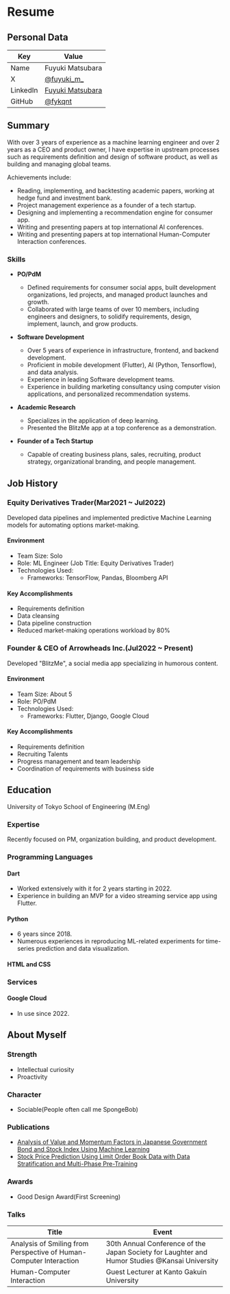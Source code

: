 # Resume

## Personal Data

| Key | Value |
| --- | --- |
| Name | Fuyuki Matsubara |
| X | [@fuyuki_m_](https://x.com/fuyuki_m_) |
| LinkedIn | [Fuyuki Matsubara](https://www.linkedin.com/in/fuyuki-matsubara-0a64301ab/) |
| GitHub | [@fykqnt](https://github.com/fykqnt) |

## Summary

With over 3 years of experience as a machine learning engineer and over 2 years as a CEO and product owner, I have expertise in upstream processes such as requirements definition and design of software product, as well as building and managing global teams.

Achievements include:

- Reading, implementing, and backtesting academic papers, working at hedge fund and investment bank.
- Project management experience as a founder of a tech startup.
- Designing and implementing a recommendation engine for consumer app.
- Writing and presenting papers at top international AI conferences.
- Writing and presenting papers at top international Human-Computer Interaction conferences.

### Skills
- **PO/PdM**
  - Defined requirements for consumer social apps, built development organizations, led projects, and managed product launches and growth.
  - Collaborated with large teams of over 10 members, including engineers and designers, to solidify requirements, design, implement, launch, and grow products.

- **Software Development**
  - Over 5 years of experience in infrastructure, frontend, and backend development.
  - Proficient in mobile development (Flutter), AI (Python, Tensorflow), and data analysis.
  - Experience in leading Software development teams.
  - Experience in building marketing consultancy using computer vision applications, and personalized recommendation systems.

- **Academic Research**
  - Specializes in the application of deep learning.
  - Presented the BlitzMe app at a top conference as a demonstration.

- **Founder of a Tech Startup**
  - Capable of creating business plans, sales, recruiting, product strategy, organizational branding, and people management.

## Job History

### Equity Derivatives Trader(Mar2021 ~ Jul2022)
Developed data pipelines and implemented predictive Machine Learning models for automating options market-making.

#### Environment
- Team Size: Solo
- Role: ML Engineer (Job Title: Equity Derivatives Trader)
- Technologies Used:
  - Frameworks: TensorFlow, Pandas, Bloomberg API

#### Key Accomplishments
- Requirements definition
- Data cleansing
- Data pipeline construction
- Reduced market-making operations workload by 80%

### Founder & CEO of Arrowheads Inc.(Jul2022 ~ Present)
Developed "BlitzMe", a social media app specializing in humorous content.

#### Environment
- Team Size: About 5
- Role: PO/PdM
- Technologies Used:
  - Frameworks: Flutter, Django, Google Cloud

#### Key Accomplishments
- Requirements definition
- Recruiting Talents
- Progress management and team leadership
- Coordination of requirements with business side

## Education

University of Tokyo School of Engineering (M.Eng)

### Expertise
Recently focused on PM, organization building, and product development.

### Programming Languages

#### Dart
- Worked extensively with it for 2 years starting in 2022.
- Experience in building an MVP for a video streaming service app using Flutter.

#### Python
- 6 years since 2018.
- Numerous experiences in reproducing ML-related experiments for time-series prediction and data visualization.

#### HTML and CSS

### Services

#### Google Cloud
- In use since 2022.

## About Myself

### Strength
- Intellectual curiosity
- Proactivity

### Character
- Sociable(People often call me SpongeBob)

### Publications
- [Analysis of Value and Momentum Factors in Japanese Government Bond and Stock Index Using Machine Learning](https://www.jstage.jst.go.jp/article/jsaisigtwo/2021/FIN-026/2021_69/_article/-char/ja/)
- [Stock Price Prediction Using Limit Order Book Data with Data Stratification and Multi-Phase Pre-Training](https://www.jstage.jst.go.jp/article/pjsai/JSAI2020/0/JSAI2020_1K4ES205/_article/-char/ja/)

### Awards
- Good Design Award(First Screening)

### Talks

| Title | Event |
| --- | --- |
| Analysis of Smiling from Perspective of Human-Computer Interaction | 30th Annual Conference of the Japan Society for Laughter and Humor Studies @Kansai University |
| Human-Computer Interaction | Guest Lecturer at Kanto Gakuin University |
